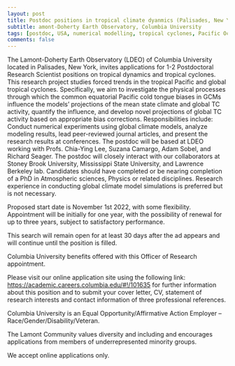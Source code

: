 ```yaml
---
layout: post
title: Postdoc positions in tropical climate dyanmics (Palisades, New York)
subtitle: amont-Doherty Earth Observatory, Columbia University
tags: [postdoc, USA, numerical modelling, tropical cyclones, Pacific Ocean]
comments: false
---
```

The Lamont-Doherty Earth Observatory (LDEO) of Columbia University located in Palisades, New York, invites applications for 1-2 Postdoctoral Research Scientist positions on tropical dynamics and tropical cyclones. This research project studies forced trends in the tropical Pacific and global tropical cyclones. Specifically, we aim to investigate the physical processes through which the common equatorial Pacific cold tongue biases in GCMs influence the models’ projections of the mean state climate and global TC activity, quantify the influence, and develop novel projections of global TC activity based on appropriate bias corrections. Responsibilities include: Conduct numerical experiments using global climate models, analyze modeling results, lead peer-reviewed journal articles, and present the research results at conferences. The postdoc will be based at LDEO working with Profs. Chia-Ying Lee, Suzana Camargo, Adam Sobel, and Richard Seager. The postdoc will closely interact with our collaborators at Stoney Brook University, Mississippi State University, and Lawrence Berkeley lab. Candidates should have completed or be nearing completion of a PhD in Atmospheric sciences, Physics or related disciplines. Research experience in conducting global climate model simulations is preferred but is not necessary. 

Proposed start date is November 1st 2022, with some flexibility. Appointment will be initially for one year, with the possibility of renewal for up to three years, subject to satisfactory performance. 

This search will remain open for at least 30 days after the ad appears and will continue until the position is filled.

Columbia University benefits offered with this Officer of Research appointment.

Please visit our online application site using the following link: https://academic.careers.columbia.edu/#!/101635 for further information about this position and to submit your cover letter, CV, statement of research interests and contact information of three professional references.  

Columbia University is an Equal Opportunity/Affirmative Action Employer – Race/Gender/Disability/Veteran.

The Lamont Community values diversity and including and encourages applications from members of underrepresented minority groups.

We accept online applications only. 
